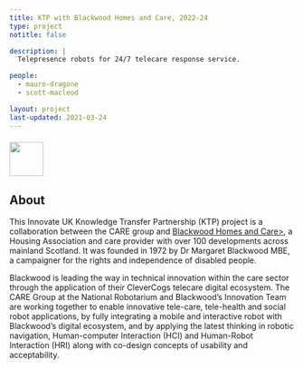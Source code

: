 ```yaml
---
title: KTP with Blackwood Homes and Care, 2022-24
type: project
notitle: false

description: |
  Telepresence robots for 24/7 telecare response service.

people:
  - mauro-dragone
  - scott-macleod

layout: project
last-updated: 2021-03-24
---
```


<img style="padding-top:5pt;" src="https://care.hw.ac.uk/img/logos/blackwood.png" height="60pt">

## About

<p>
This Innovate UK Knowledge Transfer Partnership (KTP) project is a collaboration between the CARE group and <a href="https://www.blackwoodgroup.org.uk/">Blackwood Homes and Care></a>, a Housing Association and care provider with over 100 developments across mainland Scotland. It was founded in 1972 by Dr Margaret Blackwood MBE, a campaigner for the rights and independence of disabled people.
</p>

<p>
Blackwood is  leading the way in technical innovation  within the care sector  through the application of their CleverCogs telecare digital ecosystem. The CARE Group at the National Robotarium and Blackwood’s Innovation Team are working together to enable innovative tele-care, tele-health and social robot applications, by fully integrating a mobile and interactive robot with Blackwood’s digital ecosystem, and by applying the latest thinking in robotic navigation, Human-computer Interaction (HCI) and Human-Robot Interaction (HRI) along with co-design concepts of usability and acceptability.
</p>

